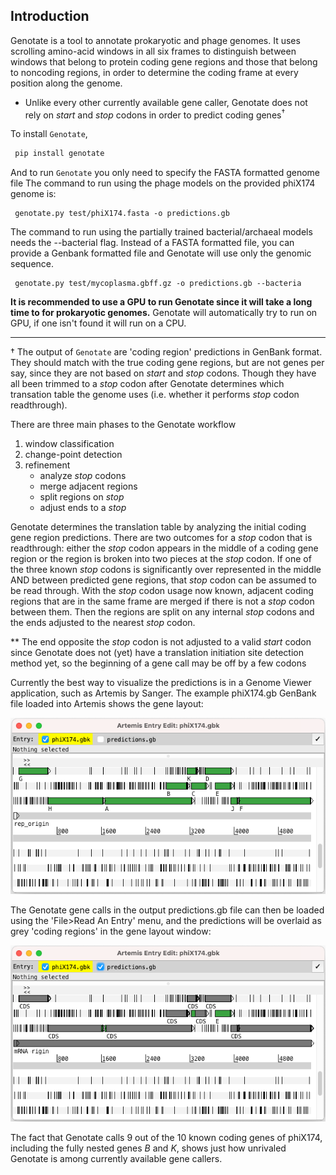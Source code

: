
Introduction
------------

Genotate is a tool to annotate prokaryotic and phage genomes.  It uses scrolling amino-acid
windows in all six frames to distinguish between windows that belong to protein coding gene
regions and those that belong to noncoding regions, in order to determine the coding frame
at every position along the genome.  

* Unlike every other currently available gene caller, Genotate does not rely on *start* and
   *stop* codons in order to predict coding genes<sup>†</sup>


To install `Genotate`,
```sh
 pip install genotate
```

And to run `Genotate` you only need to specify the FASTA formatted genome file
The command to run using the phage models on the provided phiX174 genome is:
```
 genotate.py test/phiX174.fasta -o predictions.gb
```
The command to run using the partially trained bacterial/archaeal models needs the --bacterial flag. Instead of
a FASTA formatted file, you can provide a Genbank formatted file and Genotate will use only the genomic sequence.
```
 genotate.py test/mycoplasma.gbff.gz -o predictions.gb --bacteria
```
**It is recommended to use a GPU to run Genotate since it will take a long time to for prokaryotic 
genomes.**  Genotate will automatically try to run on GPU, if one isn't found it will run on a CPU.

---

† The output of `Genotate` are 'coding region' predictions in GenBank format.  They should match 
with the true coding gene regions, but are not genes per say, since they are not based on *start* and
*stop* codons. Though they have all been trimmed to a *stop* codon after Genotate determines which transation table the genome uses (i.e. whether it performs *stop* codon readthrough).

There are three main phases to the Genotate workflow
1. window classification 
2. change-point detection
3. refinement
   * analyze *stop* codons
   * merge adjacent regions
   * split regions on *stop*
   * adjust ends to a *stop*

Genotate determines the translation table by analyzing the initial coding gene region 
predictions.  There are two outcomes for a *stop* codon that is readthrough: either the *stop* 
codon appears in the middle of a coding gene region or the region is broken into two pieces at 
the *stop* codon. If one of the three known *stop* codons is significantly over represented in the 
middle AND between predicted gene regions, that *stop* codon can be assumed to be read through. 
With the *stop* codon usage now known, adjacent coding regions that are in the same frame are 
merged if there is not a *stop* codon between them. Then the regions are split on any internal 
*stop* codons and the ends adjusted to the nearest *stop* codon.

** The end opposite the *stop* codon is not adjusted to a valid *start* codon since Genotate does not
(yet) have a translation initiation site detection method yet, so the beginning of a gene call may be off by a few codons


Currently the best way to visualize the predictions is in a Genome Viewer application, such
as Artemis by Sanger. The example phiX174.gb GenBank file loaded into Artemis shows the 
gene layout:

![](https://github.com/deprekate/genotate/blob/main/src/genes.png)

The Genotate gene calls in the output predictions.gb file can then be loaded using the 'File>Read An Entry' menu, and the
predictions will be overlaid as grey 'coding regions' in the gene layout window:

![](https://github.com/deprekate/genotate/blob/main/src/predictions.png)


The fact that Genotate calls 9 out of the 10 known coding genes of phiX174, including the fully nested genes *B* and *K*, shows just how
unrivaled Genotate is among currently available gene callers.
